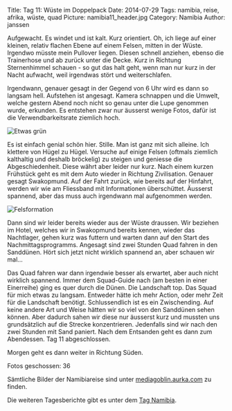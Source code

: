 Title: Tag 11: Wüste im Doppelpack
Date: 2014-07-29
Tags: namibia, reise, afrika, wüste, quad
Picture: namibia11_header.jpg
Category: Namibia
Author: janssen

Aufgewacht. Es windet und ist kalt. Kurz orientiert. Oh, ich liege auf einer kleinen, relativ flachen Ebene auf einem Felsen, mitten in der Wüste. Irgendwo müsste mein Pullover liegen. Diesen schnell anziehen, ebenso die Trainerhose und ab zurück unter die Decke. Kurz in Richtung Sternenhimmel schauen - so gut das halt geht, wenn man nur kurz in der Nacht aufwacht, weil irgendwas stört und weiterschlafen.

Irgendwann, genauer gesagt in der Gegend von 6 Uhr wird es dann so langsam hell. Aufstehen ist angesagt. Kamera schnappen und die Umwelt, welche gestern Abend noch nicht so genau unter die Lupe genommen wurde, erkunden. Es entstehen zwar nur äusserst wenige Fotos, dafür ist die Verwendbarkeitsrate ziemlich hoch.

![Etwas grün](http://mediagoblin.aurka.com/mgoblin_media/media_entries/340/ABC4075.medium.jpg)

Es ist einfach genial schön hier. Stille. Man ist ganz mit sich alleine. Ich klettere von Hügel zu Hügel. Versuche auf einige Felsen (oftmals ziemlich kalthaltig und deshalb bröckelig) zu steigen und geniesse die Abgeschiedenheit. Diese währt aber leider nur kurz. Nach einem kurzen Frühstück geht es mit dem Auto wieder in Richtung Zivilisation. Genauer gesagt Swakopmund. Auf der Fahrt zurück, wie bereits auf der Hinfahrt, werden wir wie am Fliessband mit Informationen überschüttet. Äusserst spannend, aber das muss auch irgendwann mal aufgenommen werden.

![Felsformation](http://mediagoblin.aurka.com/mgoblin_media/media_entries/339/ABC4068.medium.jpg)

Dann sind wir leider bereits wieder aus der Wüste draussen. Wir beziehen im Hotel, welches wir in Swakopmund bereits kennen, wieder das Nachtlager, gehen kurz was futtern und warten dann auf den Start des Nachmittagsprogramms. Angesagt sind zwei Stunden Quad fahren in den Sanddünen. Hört sich jetzt nicht wirklich spannend an, aber schauen wir mal...

Das Quad fahren war dann irgendwie besser als erwartet, aber auch nicht wirklich spannend. Immer dem Squad-Guide nach (am besten in einer Einerreihe) ging es quer durch die Dünen. Die Landschaft top. Das Squad für mich etwas zu langsam. Entweder hätte ich mehr Action, oder mehr Zeit für die Landschaft benötigt. Schlussendlich ist es ein Zwischending. Auf keine andere Art und Weise hätten wir so viel von den Sanddünen sehen können. Aber dadurch sahen wir diese nur äusserst kurz und mussten uns grundsätzlich auf die Strecke konzentrieren. Jedenfalls sind wir nach den zwei Stunden mit Sand paniert. Nach dem Entsanden geht es dann zum Abendessen. Tag 11 abgeschlossen.

Morgen geht es dann weiter in Richtung Süden.

Fotos geschossen: 36

Sämtliche Bilder der Namibiareise sind unter [mediagoblin.aurka.com](http://mediagoblin.aurka.com/mediagoblin/mg.fcgi/u/janssen/collection/namibia-2014/) zu finden.

Die weiteren Tagesberichte gibt es unter dem [Tag Namibia](http://blog.aurka.com/tag/namibia.html).
